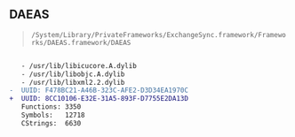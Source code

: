 ## DAEAS

> `/System/Library/PrivateFrameworks/ExchangeSync.framework/Frameworks/DAEAS.framework/DAEAS`

```diff

   - /usr/lib/libicucore.A.dylib
   - /usr/lib/libobjc.A.dylib
   - /usr/lib/libxml2.2.dylib
-  UUID: F478BC21-A46B-323C-AFE2-D3D34EA1970C
+  UUID: 8CC10106-E32E-31A5-893F-D7755E2DA13D
   Functions: 3350
   Symbols:   12718
   CStrings:  6630

```
